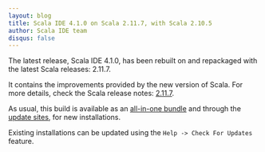 ```yaml
---
layout: blog
title: Scala IDE 4.1.0 on Scala 2.11.7, with Scala 2.10.5
author: Scala IDE team
disqus: false
---
```


The latest release, Scala IDE 4.1.0, has been rebuilt on and repackaged with the latest Scala releases: 2.11.7.

It contains the improvements provided by the new version of Scala. For more details, check the Scala release notes: [2.11.7][rn].

As usual, this build is available as an [all-in-one bundle](/download/sdk.html) and through the [update sites](/download/current.html), for new installations.

Existing installations can be updated using the `Help -> Check For Updates` feature.

[rn]: http://www.scala-lang.org/news/2.11.7
